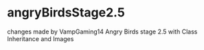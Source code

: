 # angryBirdsStage2.5
changes made by VampGaming14
Angry Birds stage 2.5 with Class Inheritance and Images
